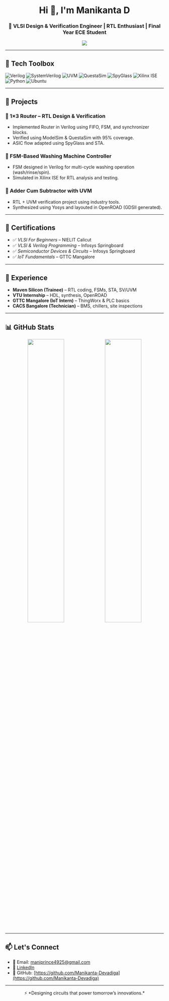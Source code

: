 <h1 align="center">Hi 👋, I'm Manikanta D</h1>
<h3 align="center">🔬 VLSI Design & Verification Engineer | RTL Enthusiast | Final Year ECE Student</h3>

<p align="center">
  <img src="https://readme-typing-svg.herokuapp.com?font=Fira+Code&pause=1000&color=F75C7E&center=true&vCenter=true&width=440&lines=Aspiring+VLSI+Engineer;RTL+%7C+UVM+%7C+SystemVerilog+%7C+STA;Passionate+about+Semiconductor+Design;Let's+build+chips+that+change+the+world!" />
</p>

---

## 🔧 Tech Toolbox

![Verilog](https://img.shields.io/badge/-Verilog-000?style=for-the-badge)
![SystemVerilog](https://img.shields.io/badge/-SystemVerilog-blue?style=for-the-badge)
![UVM](https://img.shields.io/badge/-UVM-purple?style=for-the-badge)
![QuestaSim](https://img.shields.io/badge/-QuestaSim-green?style=for-the-badge)
![SpyGlass](https://img.shields.io/badge/-SpyGlass-yellow?style=for-the-badge)
![Xilinx ISE](https://img.shields.io/badge/-Xilinx%20ISE-red?style=for-the-badge)
![Python](https://img.shields.io/badge/-Python-FFD43B?style=for-the-badge&logo=python)
![Ubuntu](https://img.shields.io/badge/-Ubuntu-black?style=for-the-badge&logo=ubuntu)

---

## 🚀 Projects

### 🔷 1×3 Router – RTL Design & Verification
- Implemented Router in Verilog using FIFO, FSM, and synchronizer blocks.
- Verified using ModelSim & QuestaSim with 95% coverage.
- ASIC flow adapted using SpyGlass and STA.

### 🔷 FSM-Based Washing Machine Controller
- FSM designed in Verilog for multi-cycle washing operation (wash/rinse/spin).
- Simulated in Xilinx ISE for RTL analysis and testing.

### 🔷 Adder Cum Subtractor with UVM
- RTL + UVM verification project using industry tools.
- Synthesized using Yosys and layouted in OpenROAD (GDSII generated).

---

## 📜 Certifications

- ✅ *VLSI For Beginners* – NIELIT Calicut  
- ✅ *VLSI & Verilog Programming* – Infosys Springboard  
- ✅ *Semiconductor Devices & Circuits* – Infosys Springboard  
- ✅ *IoT Fundamentals* – GTTC Mangalore  

---

## 💼 Experience

- **Maven Silicon (Trainee)** – RTL coding, FSMs, STA, SV/UVM  
- **VTU Internship** – HDL, synthesis, OpenROAD  
- **GTTC Mangalore (IoT Intern)** – ThingWorx & PLC basics  
- **CACS Bangalore (Technician)** – BMS, chillers, site inspections  

---

## 📊 GitHub Stats

<p align="center">
  <img src="https://github-readme-stats.vercel.app/api?username=Manikanta-Devadiga&show_icons=true&theme=radical" width="48%"/>
  <img src="https://github-readme-stats.vercel.app/api/top-langs/?username=Manikanta-Devadiga&layout=compact&theme=tokyonight" width="48%"/>
</p>

---

## 📫 Let's Connect

- 📧 Email: [maniprince4925@gmail.com](mailto:maniprince4925@gmail.com)  
- 🔗 [LinkedIn](https://www.linkedin.com/in/manikanta-devadiga-4b7284208)  
- 🐙 GitHub: [https://github.com/Manikanta-Devadiga](https://github.com/Manikanta-Devadiga)

---

<p align="center">
⚡ *Designing circuits that power tomorrow’s innovations.*
</p>
